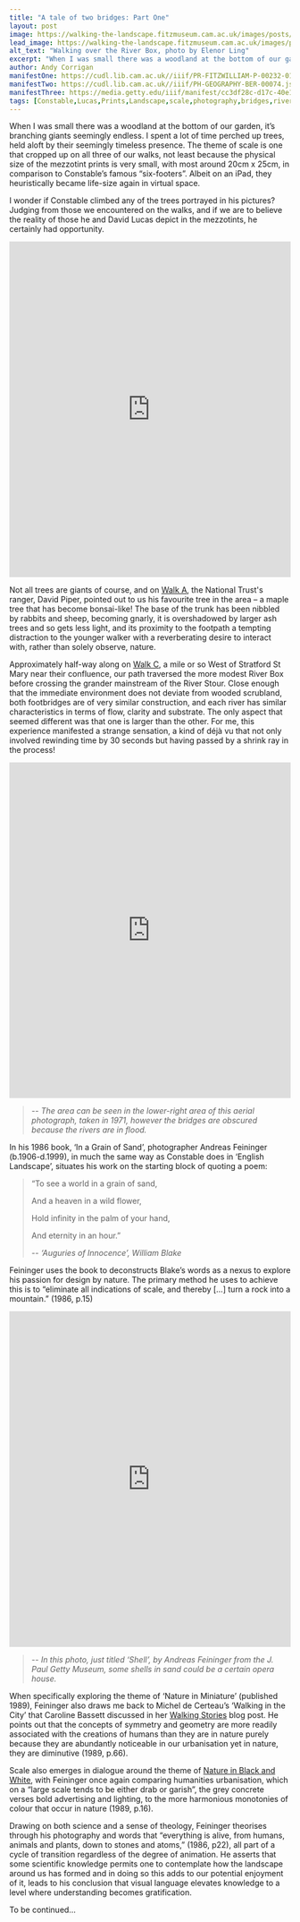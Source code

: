 ```yaml
---
title: "A tale of two bridges: Part One"
layout: post
image: https://walking-the-landscape.fitzmuseum.cam.ac.uk/images/posts/LittleBridge-RiverBox-Crop-preview.jpg
lead_image: https://walking-the-landscape.fitzmuseum.cam.ac.uk/images/posts/LittleBridge-RiverBox-Crop.jpg
alt_text: "Walking over the River Box, photo by Elenor Ling"
excerpt: "When I was small there was a woodland at the bottom of our garden, its branching giants seemingly endless. I spent a lot of time perched up trees..."
author: Andy Corrigan
manifestOne: https://cudl.lib.cam.ac.uk//iiif/PR-FITZWILLIAM-P-00232-01954-00001-A.json
manifestTwo: https://cudl.lib.cam.ac.uk//iiif/PH-GEOGRAPHY-BER-00074.json
manifestThree: https://media.getty.edu/iiif/manifest/cc3df28c-d17c-40e1-861d-334c9894ad22
tags: [Constable,Lucas,Prints,Landscape,scale,photography,bridges,rivers]
---
```


When I was small there was a woodland at the bottom of our garden, it’s branching giants seemingly endless. I spent a lot of time perched up trees, held aloft by their seemingly timeless presence. The theme of scale is one that cropped up on all three of our walks, not least because the physical size of the mezzotint prints is very small, with most around 20cm x 25cm, in comparison to Constable’s famous “six-footers”. Albeit on an iPad, they heuristically became life-size again in virtual space. 

I wonder if Constable climbed any of the trees portrayed in his pictures? Judging from those we encountered on the walks, and if we are to believe the reality of those he and David Lucas depict in the mezzotints, he certainly had opportunity. 

<iframe src="https://fitzmuseum.cam.ac.uk/uv.html#?manifest={{ page.manifestOne }}&c=0&m=0&cv=0&config=&locales=en-GB:English (GB),cy-GB:Cymraeg,fr-FR:Français (FR),pl-PL:Polski,sv-SE:Svenska&r=0" width="100%" height="600" allowfullscreen frameborder="0"></iframe>

Not all trees are giants of course, and on [Walk A]({{site.url}}/walks/Walk-A/), the National Trust's ranger, David Piper, pointed out to us his favourite tree in the area – a maple tree that has become bonsai-like! The base of the trunk has been nibbled by rabbits and sheep, becoming gnarly, it is overshadowed by larger ash trees and so gets less light, and its proximity to the footpath a tempting distraction to the younger walker with a reverberating desire to interact with, rather than solely observe, nature. 

Approximately half-way along on [Walk C]({{site.url}}/walks/Walk-C/), a mile or so West of Stratford St Mary near their confluence, our path traversed the more modest River Box before crossing the grander mainstream of the River Stour. Close enough that the immediate environment does not deviate from wooded scrubland, both footbridges are of very similar construction, and each river has similar characteristics in terms of flow, clarity and substrate. The only aspect that seemed different was that one is larger than the other. For me, this experience manifested a strange sensation, a kind of déjà vu that not only involved rewinding time by 30 seconds but having passed by a shrink ray in the process!

<iframe src="https://fitzmuseum.cam.ac.uk/uv.html#?manifest={{ page.manifestTwo }}&c=0&m=0&cv=0&config=&locales=en-GB:English (GB),cy-GB:Cymraeg,fr-FR:Français (FR),pl-PL:Polski,sv-SE:Svenska&r=0" width="100%" height="600" allowfullscreen frameborder="0"></iframe>

>-- <cite>The area can be seen in the lower-right area of this aerial photograph, taken in 1971, however the bridges are obscured because the rivers are in flood.</cite>

In his 1986 book, ‘In a Grain of Sand’, photographer Andreas Feininger (b.1906-d.1999), in much the same way as Constable does in ‘English Landscape’, situates his work on the starting block of quoting a poem:

> “To see a world in a grain of sand,
> 
>  And a heaven in a wild flower,
>  
>  Hold infinity in the palm of your hand,
>  
>  And eternity in an hour.”
>  
>-- <cite>‘Auguries of Innocence’, William Blake</cite>

Feininger uses the book to deconstructs Blake’s words as a nexus to explore his passion for design by nature. The primary method he uses to achieve this is to “eliminate all indications of scale, and thereby […] turn a rock into a mountain.” (1986, p.15)

<iframe src="https://fitzmuseum.cam.ac.uk/uv.html#?manifest={{ page.manifestThree }}&c=0&m=0&cv=0&config=&locales=en-GB:English (GB),cy-GB:Cymraeg,fr-FR:Français (FR),pl-PL:Polski,sv-SE:Svenska&r=0" width="100%" height="600" allowfullscreen frameborder="0"></iframe>

>-- <cite>In this photo, just titled ‘Shell’, by Andreas Feininger from the J. Paul Getty Museum, some shells in sand could be a certain opera house. </cite>

When specifically exploring the theme of ‘Nature in Miniature’ (published 1989), Feininger also draws me back to Michel de Certeau’s ‘Walking in the City’ that Caroline Bassett discussed in her [Walking Stories]({{site.url}}/blog/walking-stories/) blog post. He points out that the concepts of symmetry and geometry are more readily associated with the creations of humans than they are in nature purely because they are abundantly noticeable in our urbanisation yet in nature, they are diminutive (1989, p.66).

Scale also emerges in dialogue around the theme of [Nature in Black and White]({{site.url}}/blog/bw-nature/), with Feininger once again comparing humanities urbanisation, which on a “large scale tends to be either drab or garish”, the grey concrete verses bold advertising and lighting, to the more harmonious monotonies of colour that occur in nature (1989, p.16).

Drawing on both science and a sense of theology, Feininger theorises through his photography and words that “everything is alive, from humans, animals and plants, down to stones and atoms,” (1986, p22), all part of a cycle of transition regardless of the degree of animation. He asserts that some scientific knowledge permits one to contemplate how the landscape around us has formed and in doing so this adds to our potential enjoyment of it, leads to his conclusion that visual language elevates knowledge to a level where understanding becomes gratification.  

To be continued… 
